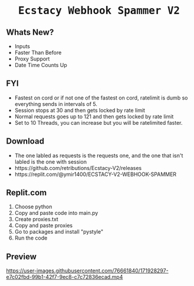 <h1>
<p align="center">
  <samp>
  Ecstacy Webhook Spammer V2
</p>
</h1>

## Whats New?
 
 <ul>
 <li> Inputs
 <li> Faster Than Before
 <li> Proxy Support
 <li> Date Time Counts Up
 </li>
 </ul>
 
## FYI

<ul>
<li> Fastest on cord or if not one of the fastest on cord, ratelimit is dumb so everything sends in intervals of 5.
<li> Session stops at 30 and then gets locked by rate limit
<li> Normal requests goes up to 121 and then gets locked by rate limit
<li> Set to 10 Threads, you can increase but you will be ratelimited faster.
</li>
</ul>

## Download
<ul>
<li> The one labled as requests is the requests one, and the one that isn't labled is the one with session
<li> https://github.com/retributions/Ecstacy-V2/releases
<li> https://replit.com/@ymir1400/ECSTACY-V2-WEBHOOK-SPAMMER
</li>
</ul>

## Replit.com
1. Choose python
2. Copy and paste code into main.py
3. Create proxies.txt
4. Copy and paste proxies
5. Go to packages and install "pystyle"
6. Run the code

## Preview
https://user-images.githubusercontent.com/76661840/171928297-e7c02fbd-99b1-42f7-9ec8-c7c72836ecad.mp4

